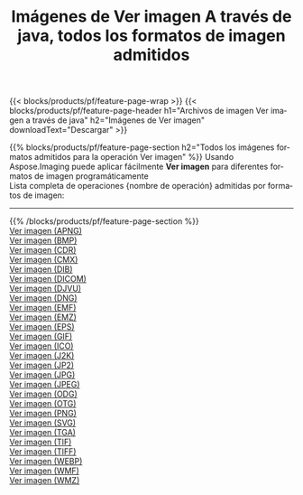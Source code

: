 ﻿---
title: Imágenes de Ver imagen A través de java, todos los formatos de imagen admitidos 
weight: 3920
url: /es/java/viewer 
lang: es
langdirlevel: 2
locales: zh-hans,ja,it,ru,de,es,fr,nl,id,lt,pl,pt,vi,tr,ko,zh-hant,ar,hi,th,sv,cs,uk,he
description: Usando Aspose.Imaging puede fácilmente Ver imagen imágenes a través de java
---

{{< blocks/products/pf/feature-page-wrap >}}
{{< blocks/products/pf/feature-page-header h1="Archivos de imagen Ver imagen a través de java" h2="Imágenes de Ver imagen" downloadText="Descargar" >}}


{{% blocks/products/pf/feature-page-section  h2="Todos los imágenes formatos admitidos para la operación Ver imagen" %}}
Usando Aspose.Imaging puede aplicar fácilmente **Ver imagen** para diferentes formatos de imagen programáticamente
<br/>
Lista completa de operaciones {nombre de operación} admitidas por formatos de imagen:
<hr/>
{{% /blocks/products/pf/feature-page-section %}}
<div class="container-fluid productfamilypage bg-gray">
    <div class="convertypes bg-gray agp-content section">
        <div class="container">
		<div class="row other-converters">
		    <div class='col-md-2 other-converter remove-lp remove-rp'><a href="/imaging/es/java/viewer/apng" >Ver imagen (APNG)</a></div><div class='col-md-2 other-converter remove-lp remove-rp'><a href="/imaging/es/java/viewer/bmp" >Ver imagen (BMP)</a></div><div class='col-md-2 other-converter remove-lp remove-rp'><a href="/imaging/es/java/viewer/cdr" >Ver imagen (CDR)</a></div><div class='col-md-2 other-converter remove-lp remove-rp'><a href="/imaging/es/java/viewer/cmx" >Ver imagen (CMX)</a></div><div class='col-md-2 other-converter remove-lp remove-rp'><a href="/imaging/es/java/viewer/dib" >Ver imagen (DIB)</a></div><div class='col-md-2 other-converter remove-lp remove-rp'><a href="/imaging/es/java/viewer/dicom" >Ver imagen (DICOM)</a></div><div class='col-md-2 other-converter remove-lp remove-rp'><a href="/imaging/es/java/viewer/djvu" >Ver imagen (DJVU)</a></div><div class='col-md-2 other-converter remove-lp remove-rp'><a href="/imaging/es/java/viewer/dng" >Ver imagen (DNG)</a></div><div class='col-md-2 other-converter remove-lp remove-rp'><a href="/imaging/es/java/viewer/emf" >Ver imagen (EMF)</a></div><div class='col-md-2 other-converter remove-lp remove-rp'><a href="/imaging/es/java/viewer/emz" >Ver imagen (EMZ)</a></div><div class='col-md-2 other-converter remove-lp remove-rp'><a href="/imaging/es/java/viewer/eps" >Ver imagen (EPS)</a></div><div class='col-md-2 other-converter remove-lp remove-rp'><a href="/imaging/es/java/viewer/gif" >Ver imagen (GIF)</a></div><div class='col-md-2 other-converter remove-lp remove-rp'><a href="/imaging/es/java/viewer/ico" >Ver imagen (ICO)</a></div><div class='col-md-2 other-converter remove-lp remove-rp'><a href="/imaging/es/java/viewer/j2k" >Ver imagen (J2K)</a></div><div class='col-md-2 other-converter remove-lp remove-rp'><a href="/imaging/es/java/viewer/jp2" >Ver imagen (JP2)</a></div><div class='col-md-2 other-converter remove-lp remove-rp'><a href="/imaging/es/java/viewer/jpg" >Ver imagen (JPG)</a></div><div class='col-md-2 other-converter remove-lp remove-rp'><a href="/imaging/es/java/viewer/jpeg" >Ver imagen (JPEG)</a></div><div class='col-md-2 other-converter remove-lp remove-rp'><a href="/imaging/es/java/viewer/odg" >Ver imagen (ODG)</a></div><div class='col-md-2 other-converter remove-lp remove-rp'><a href="/imaging/es/java/viewer/otg" >Ver imagen (OTG)</a></div><div class='col-md-2 other-converter remove-lp remove-rp'><a href="/imaging/es/java/viewer/png" >Ver imagen (PNG)</a></div><div class='col-md-2 other-converter remove-lp remove-rp'><a href="/imaging/es/java/viewer/svg" >Ver imagen (SVG)</a></div><div class='col-md-2 other-converter remove-lp remove-rp'><a href="/imaging/es/java/viewer/tga" >Ver imagen (TGA)</a></div><div class='col-md-2 other-converter remove-lp remove-rp'><a href="/imaging/es/java/viewer/tif" >Ver imagen (TIF)</a></div><div class='col-md-2 other-converter remove-lp remove-rp'><a href="/imaging/es/java/viewer/tiff" >Ver imagen (TIFF)</a></div><div class='col-md-2 other-converter remove-lp remove-rp'><a href="/imaging/es/java/viewer/webp" >Ver imagen (WEBP)</a></div><div class='col-md-2 other-converter remove-lp remove-rp'><a href="/imaging/es/java/viewer/wmf" >Ver imagen (WMF)</a></div><div class='col-md-2 other-converter remove-lp remove-rp'><a href="/imaging/es/java/viewer/wmz" >Ver imagen (WMZ)</a></div>
                </div>
        </div>
    </div>
</div>
<br/>


